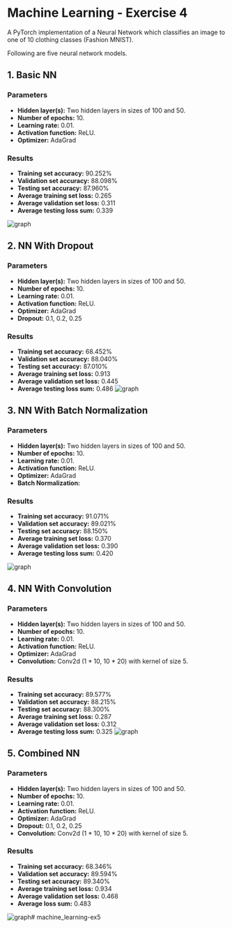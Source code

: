 # Machine Learning - Exercise 4

A PyTorch implementation of a Neural Network which classifies an image to one of 10 clothing classes (Fashion MNIST).

Following are five neural network models.


## 1. Basic NN

### Parameters

* **Hidden layer(s):** Two hidden layers in sizes of 100 and 50.
* **Number of epochs:** 10.
* **Learning rate:** 0.01.
* **Activation function:** ReLU.
* **Optimizer:** AdaGrad

### Results

* **Training set accuracy:** 90.252%
* **Validation set accuracy:** 88.098%
* **Testing set accuracy:** 87.960%
* **Average training set loss:** 0.265
* **Average validation set loss:** 0.311
* **Average testing loss sum:** 0.339

![graph](https://github.com/aedeny/machine_learning-ex4/blob/master/graphs/Training_Loss_vs._Validation_Loss_Basic.png?raw=true)

## 2. NN With Dropout

### Parameters

* **Hidden layer(s):** Two hidden layers in sizes of 100 and 50.
* **Number of epochs:** 10.
* **Learning rate:** 0.01.
* **Activation function:** ReLU.
* **Optimizer:** AdaGrad
* **Dropout:** 0.1, 0.2, 0.25

### Results

* **Training set accuracy:** 68.452%
* **Validation set accuracy:** 88.040%
* **Testing set accuracy:** 87.010%
* **Average training set loss:** 0.913
* **Average validation set loss:** 0.445
* **Average testing loss sum:** 0.486
![graph](https://github.com/aedeny/machine_learning-ex4/blob/master/graphs/Training_Loss_vs._Validation_Loss_Dropout.png?raw=true)


## 3. NN With Batch Normalization

### Parameters

* **Hidden layer(s):** Two hidden layers in sizes of 100 and 50.
* **Number of epochs:** 10.
* **Learning rate:** 0.01.
* **Activation function:** ReLU.
* **Optimizer:** AdaGrad
* **Batch Normalization:** 

### Results

* **Training set accuracy:** 91.071%
* **Validation set accuracy:** 89.021%
* **Testing set accuracy:** 88.150%
* **Average training set loss:** 0.370
* **Average validation set loss:** 0.390
* **Average testing loss sum:** 0.420

![graph](https://github.com/aedeny/machine_learning-ex4/blob/master/graphs/Training_Loss_vs._Validation_Loss_Batch_Normalization.png?raw=true)

## 4. NN With Convolution

### Parameters

* **Hidden layer(s):** Two hidden layers in sizes of 100 and 50.
* **Number of epochs:** 10.
* **Learning rate:** 0.01.
* **Activation function:** ReLU.
* **Optimizer:** AdaGrad
* **Convolution:** Conv2d (1 * 10, 10 * 20) with kernel of size 5.

### Results

* **Training set accuracy:** 89.577%
* **Validation set accuracy:** 88.215%
* **Testing set accuracy:** 88.300%
* **Average training set loss:** 0.287
* **Average validation set loss:** 0.312
* **Average testing loss sum:** 0.325
![graph](https://github.com/aedeny/machine_learning-ex4/blob/master/graphs/Training_Loss_vs._Validation_Loss_Convolution.png?raw=true)


## 5. Combined NN

### Parameters

* **Hidden layer(s):** Two hidden layers in sizes of 100 and 50.
* **Number of epochs:** 10.
* **Learning rate:** 0.01.
* **Activation function:** ReLU.
* **Optimizer:** AdaGrad
* **Dropout:** 0.1, 0.2, 0.25
* **Convolution:** Conv2d (1 * 10, 10 * 20) with kernel of size 5.

### Results

* **Training set accuracy:** 68.346%
* **Validation set accuracy:** 89.594%
* **Testing set accuracy:** 89.340%
* **Average training set loss:** 0.934
* **Average validation set loss:** 0.468
* **Average loss sum:** 0.483

![graph](https://github.com/aedeny/machine_learning-ex4/blob/master/graphs/Training_Loss_vs._Validation_Loss_Combined.png?raw=true)# machine_learning-ex5
